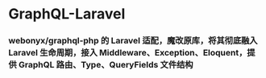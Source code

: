 # GraphQL-Laravel

### webonyx/graphql-php 的 Laravel 适配，魔改原库，将其彻底融入 Laravel 生命周期，接入 Middleware、Exception、Eloquent，提供 GraphQL 路由、Type、QueryFields 文件结构
